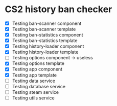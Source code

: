 # CS2 history ban checker

- [x] Testing ban-scanner component
- [x] Testing ban-scanner template
- [x] Testing ban-statistics component
- [x] Testing ban-statistics template
- [x] Testing history-loader component
- [x] Testing history-loader template
- [ ] Testing options component -> useless
- [x] Testing options template
- [x] Testing app component
- [x] Testing app template
- [ ] Testing data service
- [ ] Testing database service
- [ ] Testing steam service
- [ ] Testing utils service
